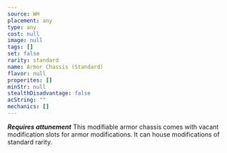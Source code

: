 ```yaml
---
source: WH
placement: any
type: any
cost: null
image: null
tags: []
set: false
rarity: standard
name: Armor Chassis (Standard)
flavor: null
properites: []
minStr: null
stealthDisadvantage: false
acString: ""
mechanics: []
---
```

_**Requires attunement**_
This modifiable armor chassis comes with vacant modification slots for armor modifications. It can house modifications of standard rarity.
